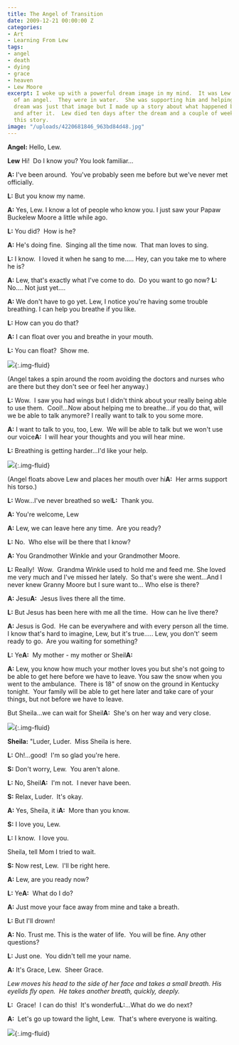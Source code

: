 ```yaml
---
title: The Angel of Transition
date: 2009-12-21 00:00:00 Z
categories:
- Art
- Learning From Lew
tags:
- angel
- death
- dying
- grace
- heaven
- Lew Moore
excerpt: I woke up with a powerful dream image in my mind.  It was Lew in the arms
  of an angel.  They were in water.  She was supporting him and helping him to breathe.  The
  dream was just that image but I made up a story about what happened before the picture
  and after it.  Lew died ten days after the dream and a couple of weeks later I wrote
  this story.
image: "/uploads/4220681846_963bd84d48.jpg"
---
```


**Angel:** Hello, Lew.

**Lew** Hi!  Do I know you? You look familiar...

**A:** I've been around.  You've probably seen me before but we've
never met officially.

**L:** But you know my name.

**A:** Yes, Lew. I know a lot of people who know you.
I just saw your Papaw Buckelew Moore a little while ago.

**L:** You did?  How is he?

**A:** He's doing fine.  Singing all the time now.  That man loves to sing.

**L:** I know.  I loved it when he sang to me.....
Hey, can you take me to where he is?

**A:** Lew, that's exactly what I've come to do.  Do you want to go now?
**L:** No.... Not just yet....

**A:** We don't have to go yet.
Lew, I notice you're having some trouble breathing.
I can help you breathe if you like.

**L:** How can you do that?

**A:** I can float over you and breathe in your mouth.

**L:** You can float?  Show me.


![](/uploads/sketch-angel-in-flight.jpg){:.img-fluid}

(Angel takes a spin around the room avoiding the doctors and nurses who are there but they don't see or feel her anyway.)

**L:** Wow.  I saw you had wings but I didn't think about your
really being able to use them.  Cool!...Now about helping me
to breathe...if you do that, will we be able to talk anymore?
I really want to talk to you some more.

**A:** I want to talk to you, too, Lew.  We will be able to talk but
we won't use our voice**A:**  I will hear your thoughts and
you will hear mine.

**L:** Breathing is getting harder...I'd like your help.


![](/uploads/painting-angel-lifting-lew.jpg){:.img-fluid}

(Angel floats above Lew and places her mouth over hi**A:**  Her arms support his torso.)

**L:** Wow...I've never breathed so wel**L:**  Thank you.

**A:** You're welcome, Lew

**A:** Lew, we can leave here any time.  Are you ready?

**L:** No.  Who else will be there that I know?

**A:** You Grandmother Winkle and your Grandmother Moore.

**L:** Really!  Wow.  Grandma Winkle used to hold me and feed me.
She loved me very much and I've missed her lately.  So that's were
she went...And I never knew Granny Moore but I sure want to...
Who else is there?

**A:** Jesu**A:**  Jesus lives there all the time.

**L:** But Jesus has been here with me all the time.  How can he live there?

**A:** Jesus is God.  He can be everywhere and with every person all the
time.  I know that's hard to imagine, Lew, but it's true.....
Lew, you don't' seem ready to go.  Are you waiting for something?

**L:** Ye**A:**  My mother - my mother or Sheil**A:**

**A:** Lew, you know how much your mother loves you
but she's not going to be able to get here before we have to leave.
You saw the snow when you went to the ambulance.  There is 18" of
snow on the ground in Kentucky tonight.  Your family will be able to
get here later and take care of your things, but not before we have to
leave.

But Sheila...we can wait for Sheil**A:**  She's on her way and very close.


![](/uploads/sketch-bedside-comfort.jpg){:.img-fluid}

**Sheila:** "Luder, Luder.  Miss Sheila is here.

**L:** Oh!...good!  I'm so glad you're here.

**S:** Don't worry, Lew.  You aren't alone.

**L:** No, Sheil**A:**  I'm not.  I never have been.

**S:** Relax, Luder.  It's okay.

**A:** Yes, Sheila, it i**A:**  More than you know.

**S:** I love you, Lew.

**L:** I know.  I love you.

Sheila, tell Mom I tried to wait.

**S:** Now rest, Lew.  I'll be right here.

**A:** Lew, are you ready now?

**L:** Ye**A:**  What do I do?

**A:** Just move your face away from mine and take a breath.

**L:** But I'll drown!

**A:** No. Trust me. This is the water of life.  You will be fine.
Any other questions?

**L:** Just one.  You didn't tell me your name.

**A:** It's Grace, Lew.  Sheer Grace.

_Lew moves his head to the side of her face and takes a small breath.
His eyelids fly open.  He takes another breath, quickly, deeply._

**L:**  Grace!  I can do this!  It's wonderfu**L:**...What do we do next?

**A:**  Let's go up toward the light, Lew.  That's where everyone is waiting.


![](/uploads/Ressurection1-e1347729949662.jpg){:.img-fluid}
